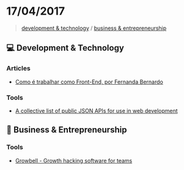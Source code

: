 # 17/04/2017

> [development & technology](#computer-development--technology) / [business & entrepreneurship](#briefcase-business--entrepreneurship)

## :computer: Development & Technology

### Articles
- [Como é trabalhar como Front-End, por Fernanda Bernardo](https://medium.com/trainingcenter/como-%C3%A9-trabalhar-como-front-end-por-fernanda-bernardo-dc6a6b0f8cb3)

### Tools
- [A collective list of public JSON APIs for use in web development](https://github.com/toddmotto/public-api)


## :briefcase: Business & Entrepreneurship

### Tools
- [Growbell - Growth hacking software for teams](https://betalist.com/startups/growbell)
